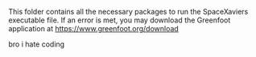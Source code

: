 This folder contains all the necessary packages to run the SpaceXaviers executable file. 
If an error is met, you may download the Greenfoot application at https://www.greenfoot.org/download



bro i hate coding
